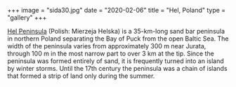 +++
image = "sida30.jpg"
date = "2020-02-06"
title = "Hel, Poland"
type = "gallery"
+++

[Hel Peninsula](https://en.wikipedia.org/w/index.php?title=Hel_Peninsula&oldid=939640541) (Polish: Mierzeja Helska) is a 35-km-long sand bar peninsula in northern Poland separating the Bay of Puck from the open Baltic Sea. 
The width of the peninsula varies from approximately 300 m near Jurata, through 100 m in the most narrow part to over 3 km at the tip. Since the peninsula was formed entirely of sand, it is frequently turned into an island by winter storms. Until the 17th century the peninsula was a chain of islands that formed a strip of land only during the summer.

